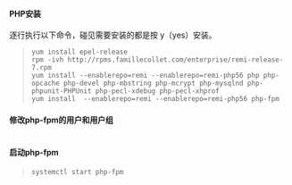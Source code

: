 #### PHP安装

逐行执行以下命令，碰见需要安装的都是按 y（yes）安装。

> ```
> yum install epel-release
> rpm -ivh http://rpms.famillecollet.com/enterprise/remi-release-7.rpm
> yum install --enablerepo=remi --enablerepo=remi-php56 php php-opcache php-devel php-mbstring php-mcrypt php-mysqlnd php-phpunit-PHPUnit php-pecl-xdebug php-pecl-xhprof
> yum install  --enablerepo=remi --enablerepo=remi-php56 php-fpm
> ```

#### 修改php-fpm的用户和用户组

> ```
>
> ```

#### 启动php-fpm

> ```
> systemctl start php-fpm
> ```



